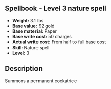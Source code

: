 ## Spellbook - Level 3 nature spell
- **Weight:** 3.1 lbs
- **Base value:** 92 gold
- **Base material:** Paper
- **Base write cost:** 50 charges
- **Actual write cost:** From half to full base cost
- **Skill:** Nature spell
- **Level:** 3
## Description
Summons a permanent cockatrice
